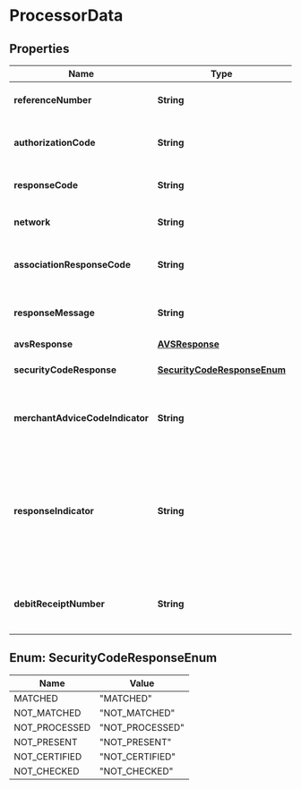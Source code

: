 
# ProcessorData

## Properties
Name | Type | Description | Notes
------------ | ------------- | ------------- | -------------
**referenceNumber** | **String** | Reference transaction ID. |  [optional]
**authorizationCode** | **String** | Code returned to confirm transaction. |  [optional]
**responseCode** | **String** | Response code from endpoints. |  [optional]
**network** | **String** | Network used for transaction. |  [optional]
**associationResponseCode** | **String** | Raw response code from issuer. |  [optional]
**responseMessage** | **String** | Message returned from endpoints. |  [optional]
**avsResponse** | [**AVSResponse**](AVSResponse.md) |  |  [optional]
**securityCodeResponse** | [**SecurityCodeResponseEnum**](#SecurityCodeResponseEnum) | Code returned for CVV. |  [optional]
**merchantAdviceCodeIndicator** | **String** | Code to map merchant advice code to ISO specification. |  [optional]
**responseIndicator** | **String** | Indicates whether the transaction was routed through the payment card&#39;s own network or through a different network. |  [optional]
**debitReceiptNumber** | **String** | Receipt number from debit network provider. |  [optional]


<a name="SecurityCodeResponseEnum"></a>
## Enum: SecurityCodeResponseEnum
Name | Value
---- | -----
MATCHED | &quot;MATCHED&quot;
NOT_MATCHED | &quot;NOT_MATCHED&quot;
NOT_PROCESSED | &quot;NOT_PROCESSED&quot;
NOT_PRESENT | &quot;NOT_PRESENT&quot;
NOT_CERTIFIED | &quot;NOT_CERTIFIED&quot;
NOT_CHECKED | &quot;NOT_CHECKED&quot;



